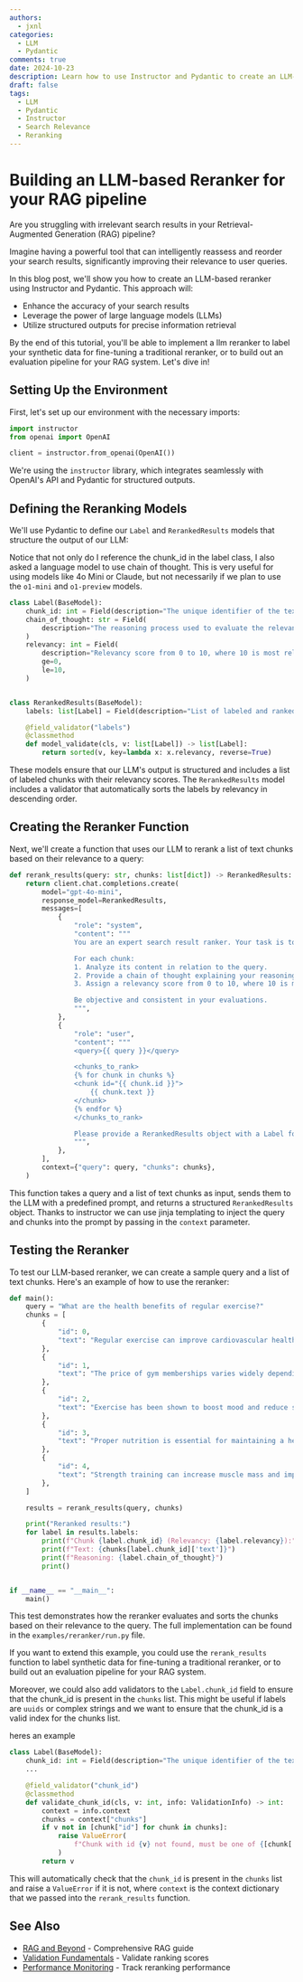 ```yaml
---
authors:
  - jxnl
categories:
  - LLM
  - Pydantic
comments: true
date: 2024-10-23
description: Learn how to use Instructor and Pydantic to create an LLM-based reranker for improving search results relevance.
draft: false
tags:
  - LLM
  - Pydantic
  - Instructor
  - Search Relevance
  - Reranking
---
```


# Building an LLM-based Reranker for your RAG pipeline

Are you struggling with irrelevant search results in your Retrieval-Augmented Generation (RAG) pipeline?

Imagine having a powerful tool that can intelligently reassess and reorder your search results, significantly improving their relevance to user queries.

In this blog post, we'll show you how to create an LLM-based reranker using Instructor and Pydantic. This approach will:

- Enhance the accuracy of your search results
- Leverage the power of large language models (LLMs)
- Utilize structured outputs for precise information retrieval

By the end of this tutorial, you'll be able to implement a llm reranker to label your synthetic data for fine-tuning a traditional reranker, or to build out an evaluation pipeline for your RAG system. Let's dive in!

<!-- more -->

## Setting Up the Environment

First, let's set up our environment with the necessary imports:

```python
import instructor
from openai import OpenAI

client = instructor.from_openai(OpenAI())
```

We're using the `instructor` library, which integrates seamlessly with OpenAI's API and Pydantic for structured outputs.

## Defining the Reranking Models

We'll use Pydantic to define our `Label` and `RerankedResults` models that structure the output of our LLM:

Notice that not only do I reference the chunk_id in the label class, I also asked a language model to use chain of thought. This is very useful for using models like 4o Mini or Claude, but not necessarily if we plan to use the `o1-mini` and `o1-preview` models.

```python
class Label(BaseModel):
    chunk_id: int = Field(description="The unique identifier of the text chunk")
    chain_of_thought: str = Field(
        description="The reasoning process used to evaluate the relevance"
    )
    relevancy: int = Field(
        description="Relevancy score from 0 to 10, where 10 is most relevant",
        ge=0,
        le=10,
    )


class RerankedResults(BaseModel):
    labels: list[Label] = Field(description="List of labeled and ranked chunks")

    @field_validator("labels")
    @classmethod
    def model_validate(cls, v: list[Label]) -> list[Label]:
        return sorted(v, key=lambda x: x.relevancy, reverse=True)
```

These models ensure that our LLM's output is structured and includes a list of labeled chunks with their relevancy scores. The `RerankedResults` model includes a validator that automatically sorts the labels by relevancy in descending order.

## Creating the Reranker Function

Next, we'll create a function that uses our LLM to rerank a list of text chunks based on their relevance to a query:

```python
def rerank_results(query: str, chunks: list[dict]) -> RerankedResults:
    return client.chat.completions.create(
        model="gpt-4o-mini",
        response_model=RerankedResults,
        messages=[
            {
                "role": "system",
                "content": """
                You are an expert search result ranker. Your task is to evaluate the relevance of each text chunk to the given query and assign a relevancy score.

                For each chunk:
                1. Analyze its content in relation to the query.
                2. Provide a chain of thought explaining your reasoning.
                3. Assign a relevancy score from 0 to 10, where 10 is most relevant.

                Be objective and consistent in your evaluations.
                """,
            },
            {
                "role": "user",
                "content": """
                <query>{{ query }}</query>

                <chunks_to_rank>
                {% for chunk in chunks %}
                <chunk id="{{ chunk.id }}">
                    {{ chunk.text }}
                </chunk>
                {% endfor %}
                </chunks_to_rank>

                Please provide a RerankedResults object with a Label for each chunk.
                """,
            },
        ],
        context={"query": query, "chunks": chunks},
    )
```

This function takes a query and a list of text chunks as input, sends them to the LLM with a predefined prompt, and returns a structured `RerankedResults` object. Thanks to instructor we can use jinja templating to inject the query and chunks into the prompt by passing in the `context` parameter.

## Testing the Reranker

To test our LLM-based reranker, we can create a sample query and a list of text chunks. Here's an example of how to use the reranker:

```python
def main():
    query = "What are the health benefits of regular exercise?"
    chunks = [
        {
            "id": 0,
            "text": "Regular exercise can improve cardiovascular health and reduce the risk of heart disease.",
        },
        {
            "id": 1,
            "text": "The price of gym memberships varies widely depending on location and facilities.",
        },
        {
            "id": 2,
            "text": "Exercise has been shown to boost mood and reduce symptoms of depression and anxiety.",
        },
        {
            "id": 3,
            "text": "Proper nutrition is essential for maintaining a healthy lifestyle.",
        },
        {
            "id": 4,
            "text": "Strength training can increase muscle mass and improve bone density, especially important as we age.",
        },
    ]

    results = rerank_results(query, chunks)

    print("Reranked results:")
    for label in results.labels:
        print(f"Chunk {label.chunk_id} (Relevancy: {label.relevancy}):")
        print(f"Text: {chunks[label.chunk_id]['text']}")
        print(f"Reasoning: {label.chain_of_thought}")
        print()


if __name__ == "__main__":
    main()
```

This test demonstrates how the reranker evaluates and sorts the chunks based on their relevance to the query. The full implementation can be found in the `examples/reranker/run.py` file.

If you want to extend this example, you could use the `rerank_results` function to label synthetic data for fine-tuning a traditional reranker, or to build out an evaluation pipeline for your RAG system.

Moreover, we could also add validators to the `Label.chunk_id` field to ensure that the chunk_id is present in the `chunks` list. This might be useful if labels are `uuids` or complex strings and we want to ensure that the chunk_id is a valid index for the chunks list.

heres an example

```python
class Label(BaseModel):
    chunk_id: int = Field(description="The unique identifier of the text chunk")
    ...

    @field_validator("chunk_id")
    @classmethod
    def validate_chunk_id(cls, v: int, info: ValidationInfo) -> int:
        context = info.context
        chunks = context["chunks"]
        if v not in [chunk["id"] for chunk in chunks]:
            raise ValueError(
                f"Chunk with id {v} not found, must be one of {[chunk['id'] for chunk in chunks]}"
            )
        return v
```

This will automatically check that the `chunk_id` is present in the `chunks` list and raise a `ValueError` if it is not, where `context` is the context dictionary that we passed into the `rerank_results` function.

## See Also
- [RAG and Beyond](rag-and-beyond) - Comprehensive RAG guide
- [Validation Fundamentals](validation-part1) - Validate ranking scores
- [Performance Monitoring](logfire) - Track reranking performance
